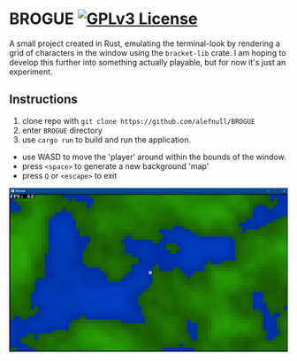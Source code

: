 # BROGUE [![GPLv3 License](https://img.shields.io/badge/License-GPL%20v3-yellow.svg)](LICENSE.md)

A small project created in Rust, emulating the terminal-look by rendering a grid of characters in the window using the `bracket-lib` crate. I am hoping to develop this further into something actually playable, but for now it's just an experiment.

## Instructions

1. clone repo with `git clone https://github.com/alefnull/BROGUE`
2. enter `BROGUE` directory
3. use `cargo run` to build and run the application.

- use WASD to move the 'player' around within the bounds of the window.
- press `<space>` to generate a new background 'map'
- press `Q` or `<escape>` to exit

![BROGUE screenshot (May 16, 2024)](assets/screenshot_2024_05_16.png)
